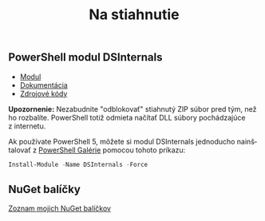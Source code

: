﻿---
title: Na stiahnutie
lang: sk
ref: downloads
permalink: /sk/na-stiahnutie/
fa_class: fas fa-download
---

## PowerShell modul DSInternals

  * [Modul](https://github.com/MichaelGrafnetter/DSInternals/releases/latest)
  * [Dokumentácia](https://github.com/MichaelGrafnetter/DSInternals/blob/master/Documentation/PowerShell/Readme.md)
  * [Zdrojové kódy](https://github.com/MichaelGrafnetter/DSInternals)

**Upozornenie:** Nezabudnite "odblokovať" stiahnutý ZIP súbor pred tým, než ho&nbsp;rozbalíte. PowerShell totiž odmieta načítať DLL súbory pochádzajúce z&nbsp;internetu.

Ak používate PowerShell 5, môžete si&nbsp;modul DSInternals jednoducho nainštalovať z&nbsp;[PowerShell Galérie](https://www.powershellgallery.com/packages/DSInternals/) pomocou tohoto príkazu:

```powershell
Install-Module -Name DSInternals -Force
```

## NuGet balíčky

[Zoznam mojich NuGet balíčkov](https://www.nuget.org/profiles/DSInternals)
